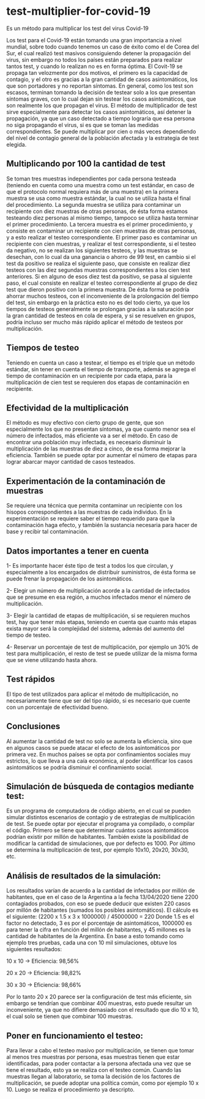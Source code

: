 # test-multiplier-for-covid-19


Es un método para multiplicar los test del virus Covid-19




Los test para el Covid-19 están tomando una gran importancia a nivel mundial, sobre todo cuando tenemos un caso de éxito como el de Corea del Sur, el cual realizó test masivos consiguiendo detener la propagación del virus, sin embargo no todos los países están preparados para realizar tantos test, y cuando lo realizan no es en forma óptima.
El Covit-19 se propaga tan velozmente por dos motivos, el primero es la capacidad de contagio, y el otro es gracias a la gran cantidad de casos asintomáticos, los que son portadores y no reportan síntomas.
En general, como los test son escasos, terminan tomando la decisión de testear solo a los que presentan síntomas graves, con lo cual dejan sin testear los casos asintomáticos,  que son realmente los que propagan el virus.
El método de multiplicador de test sirve especialmente para detectar los casos asintomáticos, así detener la propagación, ya que un caso detectado a tiempo lograría que esa persona no siga propagando el virus, si es que se toman las medidas correspondientes. Se puede multiplicar por cien o más veces dependiendo del nivel de contagio general de la población afectada y la estrategia de test elegida.




## Multiplicando por 100 la cantidad de test

Se toman tres muestras independientes por cada persona testeada (teniendo en cuenta como una muestra como un test estándar, en caso de que el protocolo normal requiera más de una muestra) en la primera muestra se usa como muestra estándar, la cual no se utiliza hasta el final del procedimiento. La segunda muestra se utiliza para contaminar un recipiente con diez muestras de otras personas, de ésta forma estamos testeando diez personas al mismo tiempo, tampoco se utiliza hasta terminar el primer procedimiento.  La tercera muestra es el primer procedimiento, y consiste en contaminar un recipiente con cien muestras de otras personas, y a esto realizar el testeo correspondiente.
El primer paso es contaminar un recipiente con cien muestras, y realizar el test correspondiente, si el testeo da negativo, no se realizan los siguientes testeos, y las muestras se desechan, con lo cual da una ganancia o ahorro de 99 test, en cambio si el test da positivo se realiza el siguiente paso, que consiste en realizar diez testeos con las diez segundas muestras correspondientes a los cien test anteriores. Si en alguno de esos diez test da positivo, se pasa al siguiente paso, el cual consiste en realizar el testeo correspondiente al grupo de diez test que dieron positivo con la primera muestra. De ésta forma se podría ahorrar muchos testeos, con el inconveniente de la prolongación del tiempo del test, sin embargo en la práctica esto no es del todo cierto, ya que los tiempos de testeos generalmente se prolongan gracias a la saturación por la gran cantidad de testeos en cola de espera, y si se resuelven en grupos, podría incluso ser mucho más rápido aplicar el método de testeos por multiplicación.




## Tiempos de testeo

Teniendo en cuenta un caso a testear, el tiempo es el triple que un método estándar, sin tener en cuenta el tiempo de transporte, además se agrega el tiempo de contaminación en un recipiente por cada etapa, para la multiplicación de cien test se requieren dos etapas de contaminación en recipiente.




## Efectividad de la multiplicación

El método es muy efectivo con cierto grupo de gente, que son especialmente los que no presentan síntomas, ya que cuanto menor sea el número de infectados, más eficiente va a ser el método. En caso de encontrar una población muy infectada, es necesario disminuir la multiplicación de las muestras de diez a cinco, de esa forma mejorar la eficiencia. También se puede optar por aumentar el número de etapas para lograr abarcar mayor cantidad de casos testeados.




## Experimentación de la contaminación de muestras

Se requiere una técnica que permita contaminar un recipiente con los hisopos correspondientes a las muestras de cada individuo. En la experimentación se requiere saber el tiempo requerido para que la contaminación haga efecto, y también la sustancia necesaria para hacer de base y recibir tal contaminación.




## Datos importantes a tener en cuenta

1-	Es importante hacer éste tipo de test a todos los que circulan, y especialmente a los encargados de distribuir suministros, de ésta forma se puede frenar la propagación de los asintomáticos.

2-	Elegir un número de multiplicación acorde a la cantidad de infectados que se presume en esa región, a muchos infectados menor el número de multiplicación.

3-	Elegir la cantidad de etapas de multiplicación, si se requieren muchos test, hay que tener más etapas, teniendo en cuenta que cuanto más etapas exista mayor será la complejidad del sistema, además del aumento del tiempo de testeo.

4-	Reservar un porcentaje de test de multiplicación, por ejemplo un 30% de test para multiplicación, el resto de test se puede utilizar de la misma forma que  se viene utilizando hasta ahora.




## Test rápidos

El tipo de test utilizados para aplicar el método de multiplicación, no necesariamente tiene que ser del tipo rápido, si es necesario que cuente con un porcentaje de efectividad bueno.




## Conclusiones

Al aumentar la cantidad de test no solo se aumenta la eficiencia, sino que en algunos casos se puede atacar el efecto de los asintomáticos por primera vez. En muchos países se opta por confinamientos sociales muy estrictos, lo que lleva a una caía económica, al poder identificar los casos asintomáticos se podría disminuir el confinamiento social.





## Simulación de búsqueda de contagios mediante test:

Es un programa de computadora de código abierto, en el cual se pueden simular distintos escenarios de contagio y de estrategias de multiplicación de test. Se puede optar por ejecutar el programa ya compilado, o compilar el código.
Primero se tiene que determinar cuántos casos asintomáticos podrían existir por millón de habitantes. También existe la posibilidad de modificar la cantidad de simulaciones, que por defecto es 1000.
Por último se determina la multiplicación de test, por ejemplo 10x10, 20x20, 30x30, etc.





## Análisis de resultados de la simulación:

Los resultados varían de acuerdo a la cantidad de infectados por millón de habitantes, que en el caso de la Argentina a la fecha 13/04/2020 tiene 2200 contagiados probados, con eso se puede deducir que existen 220 casos por millón de habitantes (sumados los posibles asintomáticos).
El cálculo es el siguiente:
(2200 x 1.5 x 3 x 1000000) / 45000000 = 220
Donde 1.5 es el factor no detectado, 3 es por el porcentaje de asintomáticos, 1000000 es para tener la cifra en función del millón de habitantes, y 45 millones es la cantidad de habitantes de la Argentina.
En base a esto tomando como ejemplo tres pruebas, cada una con 10 mil simulaciones, obtuve los siguientes resultados:

10 x 10 -> Eficiencia:  98,56%

20 x 20 -> Eficiencia:  98,82%

30 x 30 -> Eficiencia:  98,66%

Por lo tanto 20 x 20 parece ser la configuración de test más eficiente, sin embargo se tendrían que combinar 400 muestras, esto puede resultar un inconveniente, ya que no difiere demasiado con el resultado que dio 10 x 10, el cual solo se tienen que combinar 100 muestras.





## Poner en funcionamiento el testeo:

Para llevar a cabo el testeo masivo por multiplicación,  se tienen que tomar al menos tres muestras por persona, esas muestras tienen que estar identificadas, para poder contactar a la persona afectada una vez que se tiene el resultado, esto ya se realiza con el testeo común.
Cuando las muestras llegan al laboratorio, se toma la decisión de los factores de multiplicación, se puede adoptar una política común, como por ejemplo 10 x 10. Luego se realiza el procedimiento ya descripto.



